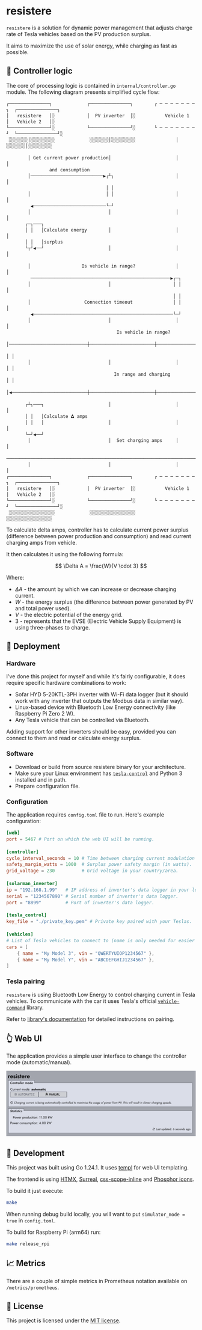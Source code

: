 # resistere

`resistere` is a solution for dynamic power management that adjusts charge rate of Tesla vehicles based on the PV production surplus.

It aims to maximize the use of solar energy, while charging as fast as possible.

## 🔋 Controller logic

The core of processing logic is contained in `internal/controller.go` module. The following diagram presents simplified cycle flow:

```
┌───────────────┐             ┌───────────────┐        ┌ ─ ─ ─ ─ ─ ─ ─ ┐  ┌───────────────┐
│   resistere   │░            │  PV inverter  │░           Vehicle 1      │   Vehicle 2   │░
└───────────────┘░            └───────────────┘░       └ ─ ─ ─ ─ ─ ─ ─ ┘  └───────────────┘░
 ░░░░░░░│░░░░░░░░░             ░░░░░░░│░░░░░░░░░               │           ░░░░░░░│░░░░░░░░░

        │ Get current power production│                        │                  │
                and consumption
        │───────────────────────────▶┌┴┐                       │                  │
                                     │ │
        │                            │ │                       │                  │
         ◀───────────────────────────└─┘
        │                             │                        │                  │
       ┌─┐───┐
       │ │   │Calculate energy        │                        │                  │
       │ │   │surplus
       └┬┘◀──┘                        │                        │                  │

        │                   Is vehicle in range?               │                  │
         ────────────────────────────────────────────────────▶┌─┐
        │                             │                       │ │                 │
                                                              │ │
        │                    Connection timeout               │ │                 │
         ◀────────────────────────────────────────────────────└─┘
        │                             │                        │                  │
                                         Is vehicle in range?
        │─────────────────────────────┼────────────────────────┼────────────────▶┌┴┐
                                                                                 │ │
        │                             │                        │                 │ │
                                        In range and charging                    │ │
        │◀────────────────────────────┼────────────────────────┼─────────────────└┬┘

       ┌┴┐───┐                        │                        │                  │
       │ │   │Calculate 𝚫 amps
       │ │   │                        │                        │                  │
       └─┘◀──┘
        │                             │  Set charging amps     │                  │
         ────────────────────────────────────────────────────────────────────────▶
        │                             │                        │                  │
┌───────────────┐             ┌───────────────┐        ┌ ─ ─ ─ ─ ─ ─ ─ ┐  ┌───────────────┐
│   resistere   │░            │  PV inverter  │░           Vehicle 1      │   Vehicle 2   │░
└───────────────┘░            └───────────────┘░       └ ─ ─ ─ ─ ─ ─ ─ ┘  └───────────────┘░
 ░░░░░░░░░░░░░░░░░             ░░░░░░░░░░░░░░░░░                           ░░░░░░░░░░░░░░░░░
```

To calculate delta amps, controller has to calculate current power surplus (difference between power production and consumption) and read current charging amps from vehicle.

It then calculates it using the following formula:

$$
\Delta A = \frac{W}{V \cdot 3}
$$

Where:

- $\Delta A$ - the amount by which we can increase or decrease charging current.
- $W$ - the energy surplus (the difference between power generated by PV and total power used).
- $V$ - the electric potential of the energy grid.
- $3$ - represents that the EVSE (Electric Vehicle Supply Equipment) is using three-phases to charge.

## 🚀 Deployment

### Hardware

I've done this project for myself and while it's fairly configurable, it does require specific hardware combinations to work:

- Sofar HYD 5-20KTL-3PH inverter with Wi-Fi data logger (but it should work with any inverter that outputs the Modbus data in similar way).
- Linux-based device with Bluetooth Low Energy connectivity (like Raspberry Pi Zero 2 W).
- Any Tesla vehicle that can be controlled via Bluetooth.

Adding support for other inverters should be easy, provided you can connect to them and read or calculate energy surplus.

### Software

- Download or build from source resistere binary for your architecture.
- Make sure your Linux environment has [`tesla-control`](https://github.com/teslamotors/vehicle-command/blob/main/cmd/tesla-control/README.md) and Python 3 installed and in path.
- Prepare configuration file.

### Configuration

The application requires `config.toml` file to run. Here's example configuration:

```toml
[web]
port = 5467 # Port on which the web UI will be running.

[controller]
cycle_interval_seconds = 10 # Time between charging current modulation (in seconds).
safety_margin_watts = 1000  # Surplus power safety margin (in watts).
grid_voltage = 230          # Grid voltage in your country/area.

[solarman_inverter]
ip = "192.168.1.99"   # IP address of inverter's data logger in your local network.
serial = "1234567890" # Serial number of inverter's data logger.
port = "8899"         # Port of inverter's data logger.

[tesla_control]
key_file = "./private_key.pem" # Private key paired with your Teslas.

[vehicles]
# List of Tesla vehicles to connect to (name is only needed for easier identification in logs).
cars = [
    { name = "My Model 3", vin = "QWERTYUIOP1234567" },
    { name = "My Model Y", vin = "ABCDEFGHIJ1234567" },
]
```

### Tesla pairing

`resistere` is using Bluetooth Low Energy to control charging current in Tesla vehicles. To communicate with the car it uses Tesla's official [`vehicle-command`](https://github.com/teslamotors/vehicle-command) library.

Refer to [library's documentation](https://github.com/teslamotors/vehicle-command/blob/main/README.md) for detailed instructions on pairing.

## 👆 Web UI

The application provides a simple user interface to change the controller mode (automatic/manual).

![Screenshot of user interface](resources/webui_screenshot.png)

## 🚧 Development

This project was built using Go 1.24.1. It uses [templ](https://templ.guide/) for web UI templating.

The frontend is using [HTMX](https://htmx.org/), [Surreal](https://github.com/gnat/surreal), [css-scope-inline](https://github.com/gnat/css-scope-inline) and [Phosphor icons](https://phosphoricons.com/).

To build it just execute:

```sh
make
```

When running debug build locally, you will want to put `simulator_mode = true` in `config.toml`.

To build for Raspberry Pi (arm64) run:

```sh
make release_rpi
```

## 📈 Metrics

There are a couple of simple metrics in Prometheus notation available on `/metrics/prometheus`.

## 📜 License

This project is licensed under the [MIT license](LICENSE).
